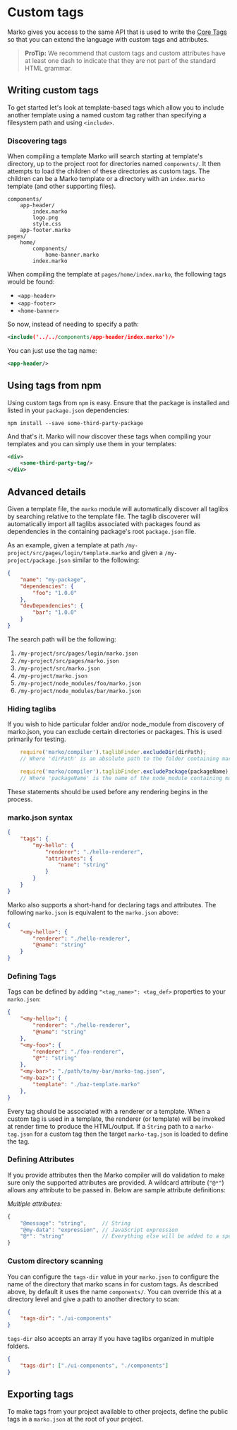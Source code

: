 # Custom tags

Marko gives you access to the same API that is used to write the [Core Tags](./core-tags.md) so that you can extend the language with custom tags and attributes.

> **ProTip:** We recommend that custom tags and custom attributes have at least one dash to indicate that they are not part of the standard HTML grammar.

## Writing custom tags

To get started let's look at template-based tags which allow you to include another template using a named custom tag rather than specifying a filesystem path and using `<include>`.

### Discovering tags

When compiling a template Marko will search starting at template's directory, up to the project root for directories named `components/`. It then attempts to load the children of these directories as custom tags.  The children can be a Marko template or a directory with an `index.marko` template (and other supporting files).

```dir
components/
    app-header/
        index.marko
        logo.png
        style.css
    app-footer.marko
pages/
    home/
        components/
            home-banner.marko
        index.marko
```

When compiling the template at `pages/home/index.marko`, the following tags would be found:

- `<app-header>`
- `<app-footer>`
- `<home-banner>`

So now, instead of needing to specify a path:

```xml
<include('../../components/app-header/index.marko')/>
```

You can just use the tag name:
```xml
<app-header/>
```

## Using tags from npm

Using custom tags from `npm` is easy.  Ensure that the package is installed and listed in your `package.json` dependencies:

```
npm install --save some-third-party-package
```

And that's it.  Marko will now discover these tags when compiling your templates and you can simply use them in your templates:

```xml
<div>
    <some-third-party-tag/>
</div>
```

## Advanced details

Given a template file, the `marko` module will automatically discover all taglibs by searching relative to the template file. The taglib discoverer will automatically import all taglibs associated with packages found as dependencies in the containing package's root `package.json` file.

As an example, given a template at path `/my-project/src/pages/login/template.marko` and given a `/my-project/package.json` similar to the following:

```json
{
    "name": "my-package",
    "dependencies": {
        "foo": "1.0.0"
    },
    "devDependencies": {
        "bar": "1.0.0"
    }
}
```

The search path will be the following:

1. `/my-project/src/pages/login/marko.json`
2. `/my-project/src/pages/marko.json`
3. `/my-project/src/marko.json`
4. `/my-project/marko.json`
5. `/my-project/node_modules/foo/marko.json`
6. `/my-project/node_modules/bar/marko.json`

### Hiding taglibs

If you wish to hide particular folder and/or node_module from discovery of marko.json, you can exclude certain directories or packages.  This is used primarily for testing.

```javascript
    require('marko/compiler').taglibFinder.excludeDir(dirPath);
    // Where 'dirPath' is an absolute path to the folder containing marko.json

    require('marko/compiler').taglibFinder.excludePackage(packageName);
    // Where 'packageName' is the name of the node_module containing marko.json
```

These statements should be used before any rendering begins in the process.


### marko.json syntax

```json
{
    "tags": {
        "my-hello": {
            "renderer": "./hello-renderer",
            "attributes": {
                "name": "string"
            }
        }
    }
}
```

Marko also supports a short-hand for declaring tags and attributes. The following `marko.json` is equivalent to the `marko.json` above:

```json
{
    "<my-hello>": {
        "renderer": "./hello-renderer",
        "@name": "string"
    }
}
```

### Defining Tags

Tags can be defined by adding `"<tag_name>": <tag_def>` properties to your `marko.json`:

```json
{
    "<my-hello>": {
        "renderer": "./hello-renderer",
        "@name": "string"
    },
    "<my-foo>": {
        "renderer": "./foo-renderer",
        "@*": "string"
    },
    "<my-bar>": "./path/to/my-bar/marko-tag.json",
    "<my-baz>": {
        "template": "./baz-template.marko"
    },
}
```

Every tag should be associated with a renderer or a template. When a custom tag is used in a template, the renderer (or template) will be invoked at render time to produce the HTML/output. If a `String` path to a `marko-tag.json` for a custom tag then the target `marko-tag.json` is loaded to define the tag.

### Defining Attributes

If you provide attributes then the Marko compiler will do validation to make sure only the supported attributes are provided. A wildcard attribute (`"@*"`) allows any attribute to be passed in. Below are sample attribute definitions:

_Multiple attributes:_

```javascript
{
    "@message": "string",     // String
    "@my-data": "expression", // JavaScript expression
    "@*": "string"            // Everything else will be added to a special "*" property
}
```


### Custom directory scanning

You can configure the `tags-dir` value in your `marko.json` to configure the name of the directory that marko scans in for custom tags.  As described above, by default it uses the name `components/`.  You can override this at a directory level and give a path to another directory to scan:

```json
{
    "tags-dir": "./ui-components"
}
```

`tags-dir` also accepts an array if you have taglibs organized in multiple folders.

```json
{
    "tags-dir": ["./ui-components", "./components"]
}
```

## Exporting tags

To make tags from your project available to other projects, define the public tags in a `marko.json` at the root of your project.